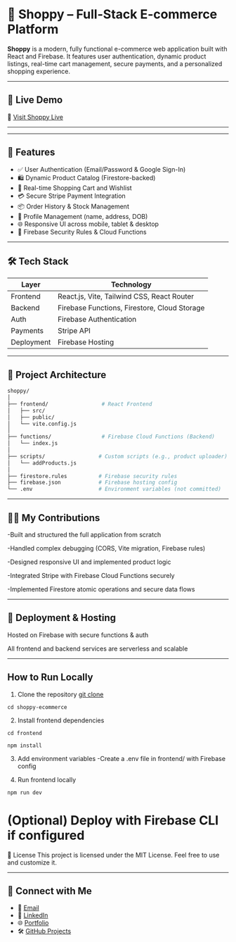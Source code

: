 # 🛒 Shoppy – Full-Stack E-commerce Platform

**Shoppy** is a modern, fully functional e-commerce web application built with React and Firebase. It features user authentication, dynamic product listings, real-time cart management, secure payments, and a personalized shopping experience.

---

## 🚀 Live Demo

🔗 [Visit Shoppy Live](https://e-commerce-77358.web.app)

---


---

## 🔑 Features

- ✅ User Authentication (Email/Password & Google Sign-In)
- 🛍️ Dynamic Product Catalog (Firestore-backed)
- 🛒 Real-time Shopping Cart and Wishlist
- 💳 Secure Stripe Payment Integration
- 📦 Order History & Stock Management
- 🧑 Profile Management (name, address, DOB)
- 🌐 Responsive UI across mobile, tablet & desktop
- 🔐 Firebase Security Rules & Cloud Functions

---

## 🛠️ Tech Stack

| Layer         | Technology                                 |
|--------------|---------------------------------------------|
| Frontend     | React.js, Vite, Tailwind CSS, React Router  |
| Backend      | Firebase Functions, Firestore, Cloud Storage|
| Auth         | Firebase Authentication                     |
| Payments     | Stripe API                                  |
| Deployment   | Firebase Hosting                            |

---

## 🧠 Project Architecture

```bash
shoppy/
│
├── frontend/                 # React Frontend
│   ├── src/
│   ├── public/
│   └── vite.config.js
│
├── functions/                # Firebase Cloud Functions (Backend)
│   └── index.js
│
├── scripts/                 # Custom scripts (e.g., product uploader)
│   └── addProducts.js
│
├── firestore.rules          # Firebase security rules
├── firebase.json            # Firebase hosting config
└── .env                     # Environment variables (not committed)
```
---
## 🧑‍💻 My Contributions
-Built and structured the full application from scratch

-Handled complex debugging (CORS, Vite migration, Firebase rules)

-Designed responsive UI and implemented product logic

-Integrated Stripe with Firebase Cloud Functions securely

-Implemented Firestore atomic operations and secure data flows

---

## 📂 Deployment & Hosting
Hosted on Firebase with secure functions & auth

All frontend and backend services are serverless and scalable

---

## How to Run Locally
1. Clone the repository
[git clone](https://github.com/singhShiven/shoppy-ecommerce.git)
```
cd shoppy-ecommerce
```
2. Install frontend dependencies
```
cd frontend
```
```
npm install
```
3. Add environment variables
-Create a .env file in frontend/ with Firebase config

4. Run frontend locally
```
npm run dev
```
# (Optional) Deploy with Firebase CLI if configured
📃 License
This project is licensed under the MIT License. Feel free to use and customize it.

---

## 👋 Connect with Me

- 📧 [Email](shivendrasingh0020@gmail.com)
- 🔗 [LinkedIn](https://www.linkedin.com/in/shivendra-singh-645a7a258/)
- 🌐 [Portfolio](https://shivendra-data-scientist-portfolio.lovable.app)
- 🛠️ [GitHub Projects](https://github.com/singhShiven)


